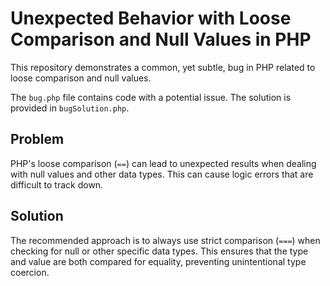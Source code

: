 # Unexpected Behavior with Loose Comparison and Null Values in PHP

This repository demonstrates a common, yet subtle, bug in PHP related to loose comparison and null values.

The `bug.php` file contains code with a potential issue. The solution is provided in `bugSolution.php`.

## Problem

PHP's loose comparison (`==`) can lead to unexpected results when dealing with null values and other data types.  This can cause logic errors that are difficult to track down.

## Solution

The recommended approach is to always use strict comparison (`===`) when checking for null or other specific data types. This ensures that the type and value are both compared for equality, preventing unintentional type coercion.